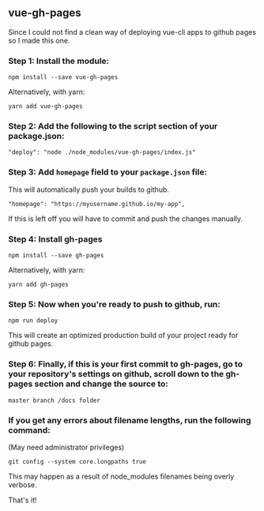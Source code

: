 ## vue-gh-pages

Since I could not find a clean way of deploying vue-cli apps to github pages so I made this one.

### Step 1: Install the module:

    npm install --save vue-gh-pages

Alternatively, with yarn:

    yarn add vue-gh-pages

### Step 2: Add the following to the script section of your package.json:

    "deploy": "node ./node_modules/vue-gh-pages/index.js"

### Step 3: Add `homepage` field to your `package.json` file:
This will automatically push your builds to github.

    "homepage": "https://myusername.github.io/my-app",

If this is left off you will have to commit and push the changes manually.

### Step 4:  Install gh-pages

    npm install --save gh-pages

Alternatively, with yarn:

    yarn add gh-pages

### Step 5: Now when you're ready to push to github, run:

    npm run deploy

This will create an optimized production build of your project ready for github pages.

### Step 6: Finally, if this is your first commit to gh-pages, go to your repository's settings on github, scroll down to the gh-pages section and change the source to:

    master branch /docs folder

### If you get any errors about filename lengths, run the following command:
(May need administrator privileges)

    git config --system core.longpaths true

This may happen as a result of node_modules filenames being overly verbose.


That's it!

